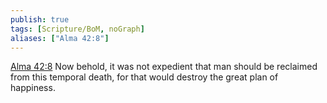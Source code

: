 ```yaml
---
publish: true
tags: [Scripture/BoM, noGraph]
aliases: ["Alma 42:8"]
---
```

[Alma 42:8](https://churchofjesuschrist.org/study/scriptures/bofm/alma/42?lang=eng&id=p8#p8) Now behold, it was not expedient that man should be reclaimed from this temporal death, for that would destroy the great plan of happiness.
